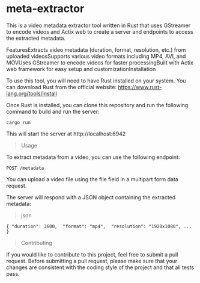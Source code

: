 # meta-extractor
This is a video metadata extractor tool written in Rust that uses GStreamer to encode videos and Actix web to create a server and endpoints to access the extracted metadata.

FeaturesExtracts video metadata (duration, format, resolution, etc.) from uploaded videosSupports various video formats including MP4, AVI, and MOVUses GStreamer to encode videos for faster processingBuilt with Actix web framework for easy setup and customizationInstallation

To use this tool, you will need to have Rust installed on your system. You can download Rust from the official website: https://www.rust-lang.org/tools/install

Once Rust is installed, you can clone this repository and run the following command to build and run the server:

`cargo run`

This will start the server at http://localhost:6942

>Usage

To extract metadata from a video, you can use the following endpoint:

`POST /metadata`

You can upload a video file using the file field in a multipart form data request.

The server will respond with a JSON object containing the extracted metadata:

>json

`{ "duration": 3600, 
"format": "mp4", 
"resolution": "1920x1080", ... }`

>Contributing

If you would like to contribute to this project, feel free to submit a pull request. Before submitting a pull request, please make sure that your changes are consistent with the coding style of the project and that all tests pass.

